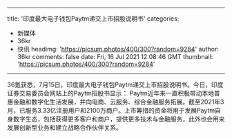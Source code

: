 
---
title: '印度最大电子钱包Paytm递交上市招股说明书'
categories: 
 - 新媒体
 - 36kr
 - 快讯
headimg: 'https://picsum.photos/400/300?random=9284'
author: 36kr
comments: false
date: Fri, 16 Jul 2021 12:08:46 GMT
thumbnail: 'https://picsum.photos/400/300?random=9284'
---

<div>   
36氪获悉，7月15日，印度最大电子钱包Paytm递交上市招股说明书。今日，印度证券交易委员会网站上的Paytm招股书显示： Paytm近年来一直积极带动本地普惠金融和数字化生活发展，并向电商、云服务、综合金融服务拓展。截至2021年3月，已服务3.33亿注册用户和2100万商户。上市筹措的资金将用于发展Paytm自身数字生态，包括获得更多客户和商户，提供更多技术与金融服务，此外也会用来发展创新型业务和建立战略合作伙伴关系。  
</div>
            